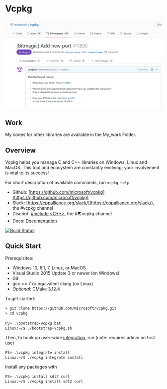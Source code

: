 # Vcpkg
![image](https://github.com/JangBoo/vcpkg/blob/master/image.JPG)
## Work 
My codes for other libraries are available in the My_work Folder.

## Overview
Vcpkg helps you manage C and C++ libraries on Windows, Linux and MacOS. This tool and ecosystem are constantly evolving; your involvement is vital to its success!

For short description of available commands, run `vcpkg help`.

* Github: [https://github.com/microsoft/vcpkg](https://github.com/microsoft/vcpkg)
* Slack: [https://cppalliance.org/slack/](https://cppalliance.org/slack/), the #vcpkg channel
* Discord: [\#include \<C++\>](https://www.includecpp.org), the #🌏vcpkg channel
* Docs: [Documentation](docs/index.md)

[![Build Status](https://dev.azure.com/vcpkg/public/_apis/build/status/microsoft.vcpkg.ci?branchName=master)](https://dev.azure.com/vcpkg/public/_build/latest?definitionId=29&branchName=master)

## Quick Start
Prerequisites:
- Windows 10, 8.1, 7, Linux, or MacOS
- Visual Studio 2015 Update 3 or newer (on Windows)
- Git
- gcc >= 7 or equivalent clang (on Linux)
- *Optional:* CMake 3.12.4

To get started:
```
> git clone https://github.com/Microsoft/vcpkg.git
> cd vcpkg

PS> .\bootstrap-vcpkg.bat
Linux:~/$ ./bootstrap-vcpkg.sh
```

Then, to hook up user-wide [integration](docs/users/integration.md), run (note: requires admin on first use)
```
PS> .\vcpkg integrate install
Linux:~/$ ./vcpkg integrate install
```

Install any packages with
```
PS> .\vcpkg install sdl2 curl
Linux:~/$ ./vcpkg install sdl2 curl
```


